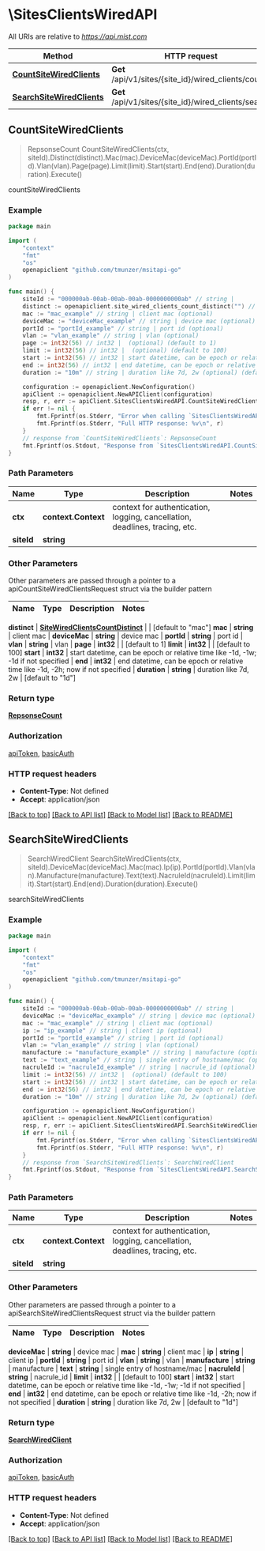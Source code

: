 # \SitesClientsWiredAPI

All URIs are relative to *https://api.mist.com*

Method | HTTP request | Description
------------- | ------------- | -------------
[**CountSiteWiredClients**](SitesClientsWiredAPI.md#CountSiteWiredClients) | **Get** /api/v1/sites/{site_id}/wired_clients/count | countSiteWiredClients
[**SearchSiteWiredClients**](SitesClientsWiredAPI.md#SearchSiteWiredClients) | **Get** /api/v1/sites/{site_id}/wired_clients/search | searchSiteWiredClients



## CountSiteWiredClients

> RepsonseCount CountSiteWiredClients(ctx, siteId).Distinct(distinct).Mac(mac).DeviceMac(deviceMac).PortId(portId).Vlan(vlan).Page(page).Limit(limit).Start(start).End(end).Duration(duration).Execute()

countSiteWiredClients



### Example

```go
package main

import (
	"context"
	"fmt"
	"os"
	openapiclient "github.com/tmunzer/msitapi-go"
)

func main() {
	siteId := "000000ab-00ab-00ab-00ab-0000000000ab" // string | 
	distinct := openapiclient.site_wired_clients_count_distinct("") // SiteWiredClientsCountDistinct |  (optional) (default to "mac")
	mac := "mac_example" // string | client mac (optional)
	deviceMac := "deviceMac_example" // string | device mac (optional)
	portId := "portId_example" // string | port id (optional)
	vlan := "vlan_example" // string | vlan (optional)
	page := int32(56) // int32 |  (optional) (default to 1)
	limit := int32(56) // int32 |  (optional) (default to 100)
	start := int32(56) // int32 | start datetime, can be epoch or relative time like -1d, -1w; -1d if not specified (optional)
	end := int32(56) // int32 | end datetime, can be epoch or relative time like -1d, -2h; now if not specified (optional)
	duration := "10m" // string | duration like 7d, 2w (optional) (default to "1d")

	configuration := openapiclient.NewConfiguration()
	apiClient := openapiclient.NewAPIClient(configuration)
	resp, r, err := apiClient.SitesClientsWiredAPI.CountSiteWiredClients(context.Background(), siteId).Distinct(distinct).Mac(mac).DeviceMac(deviceMac).PortId(portId).Vlan(vlan).Page(page).Limit(limit).Start(start).End(end).Duration(duration).Execute()
	if err != nil {
		fmt.Fprintf(os.Stderr, "Error when calling `SitesClientsWiredAPI.CountSiteWiredClients``: %v\n", err)
		fmt.Fprintf(os.Stderr, "Full HTTP response: %v\n", r)
	}
	// response from `CountSiteWiredClients`: RepsonseCount
	fmt.Fprintf(os.Stdout, "Response from `SitesClientsWiredAPI.CountSiteWiredClients`: %v\n", resp)
}
```

### Path Parameters


Name | Type | Description  | Notes
------------- | ------------- | ------------- | -------------
**ctx** | **context.Context** | context for authentication, logging, cancellation, deadlines, tracing, etc.
**siteId** | **string** |  | 

### Other Parameters

Other parameters are passed through a pointer to a apiCountSiteWiredClientsRequest struct via the builder pattern


Name | Type | Description  | Notes
------------- | ------------- | ------------- | -------------

 **distinct** | [**SiteWiredClientsCountDistinct**](SiteWiredClientsCountDistinct.md) |  | [default to &quot;mac&quot;]
 **mac** | **string** | client mac | 
 **deviceMac** | **string** | device mac | 
 **portId** | **string** | port id | 
 **vlan** | **string** | vlan | 
 **page** | **int32** |  | [default to 1]
 **limit** | **int32** |  | [default to 100]
 **start** | **int32** | start datetime, can be epoch or relative time like -1d, -1w; -1d if not specified | 
 **end** | **int32** | end datetime, can be epoch or relative time like -1d, -2h; now if not specified | 
 **duration** | **string** | duration like 7d, 2w | [default to &quot;1d&quot;]

### Return type

[**RepsonseCount**](RepsonseCount.md)

### Authorization

[apiToken](../README.md#apiToken), [basicAuth](../README.md#basicAuth)

### HTTP request headers

- **Content-Type**: Not defined
- **Accept**: application/json

[[Back to top]](#) [[Back to API list]](../README.md#documentation-for-api-endpoints)
[[Back to Model list]](../README.md#documentation-for-models)
[[Back to README]](../README.md)


## SearchSiteWiredClients

> SearchWiredClient SearchSiteWiredClients(ctx, siteId).DeviceMac(deviceMac).Mac(mac).Ip(ip).PortId(portId).Vlan(vlan).Manufacture(manufacture).Text(text).NacruleId(nacruleId).Limit(limit).Start(start).End(end).Duration(duration).Execute()

searchSiteWiredClients



### Example

```go
package main

import (
	"context"
	"fmt"
	"os"
	openapiclient "github.com/tmunzer/msitapi-go"
)

func main() {
	siteId := "000000ab-00ab-00ab-00ab-0000000000ab" // string | 
	deviceMac := "deviceMac_example" // string | device mac (optional)
	mac := "mac_example" // string | client mac (optional)
	ip := "ip_example" // string | client ip (optional)
	portId := "portId_example" // string | port id (optional)
	vlan := "vlan_example" // string | vlan (optional)
	manufacture := "manufacture_example" // string | manufacture (optional)
	text := "text_example" // string | single entry of hostname/mac (optional)
	nacruleId := "nacruleId_example" // string | nacrule_id (optional)
	limit := int32(56) // int32 |  (optional) (default to 100)
	start := int32(56) // int32 | start datetime, can be epoch or relative time like -1d, -1w; -1d if not specified (optional)
	end := int32(56) // int32 | end datetime, can be epoch or relative time like -1d, -2h; now if not specified (optional)
	duration := "10m" // string | duration like 7d, 2w (optional) (default to "1d")

	configuration := openapiclient.NewConfiguration()
	apiClient := openapiclient.NewAPIClient(configuration)
	resp, r, err := apiClient.SitesClientsWiredAPI.SearchSiteWiredClients(context.Background(), siteId).DeviceMac(deviceMac).Mac(mac).Ip(ip).PortId(portId).Vlan(vlan).Manufacture(manufacture).Text(text).NacruleId(nacruleId).Limit(limit).Start(start).End(end).Duration(duration).Execute()
	if err != nil {
		fmt.Fprintf(os.Stderr, "Error when calling `SitesClientsWiredAPI.SearchSiteWiredClients``: %v\n", err)
		fmt.Fprintf(os.Stderr, "Full HTTP response: %v\n", r)
	}
	// response from `SearchSiteWiredClients`: SearchWiredClient
	fmt.Fprintf(os.Stdout, "Response from `SitesClientsWiredAPI.SearchSiteWiredClients`: %v\n", resp)
}
```

### Path Parameters


Name | Type | Description  | Notes
------------- | ------------- | ------------- | -------------
**ctx** | **context.Context** | context for authentication, logging, cancellation, deadlines, tracing, etc.
**siteId** | **string** |  | 

### Other Parameters

Other parameters are passed through a pointer to a apiSearchSiteWiredClientsRequest struct via the builder pattern


Name | Type | Description  | Notes
------------- | ------------- | ------------- | -------------

 **deviceMac** | **string** | device mac | 
 **mac** | **string** | client mac | 
 **ip** | **string** | client ip | 
 **portId** | **string** | port id | 
 **vlan** | **string** | vlan | 
 **manufacture** | **string** | manufacture | 
 **text** | **string** | single entry of hostname/mac | 
 **nacruleId** | **string** | nacrule_id | 
 **limit** | **int32** |  | [default to 100]
 **start** | **int32** | start datetime, can be epoch or relative time like -1d, -1w; -1d if not specified | 
 **end** | **int32** | end datetime, can be epoch or relative time like -1d, -2h; now if not specified | 
 **duration** | **string** | duration like 7d, 2w | [default to &quot;1d&quot;]

### Return type

[**SearchWiredClient**](SearchWiredClient.md)

### Authorization

[apiToken](../README.md#apiToken), [basicAuth](../README.md#basicAuth)

### HTTP request headers

- **Content-Type**: Not defined
- **Accept**: application/json

[[Back to top]](#) [[Back to API list]](../README.md#documentation-for-api-endpoints)
[[Back to Model list]](../README.md#documentation-for-models)
[[Back to README]](../README.md)

